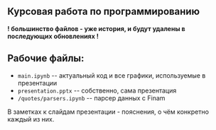 ## Курсовая работа по программированию

**! большинство файлов - уже история, и будут удалены в последующих обновлениях !**

## Рабочие файлы:

- `main.ipynb` -- актуальный код и все графики, используемые в презентации
- `presentation.pptx` -- собственно, сама презентация
- `/quotes/parsers.ipynb` -- парсер данных с Finam

В заметках к слайдам презентации - пояснения, о чём конкретно каждый из них. 
